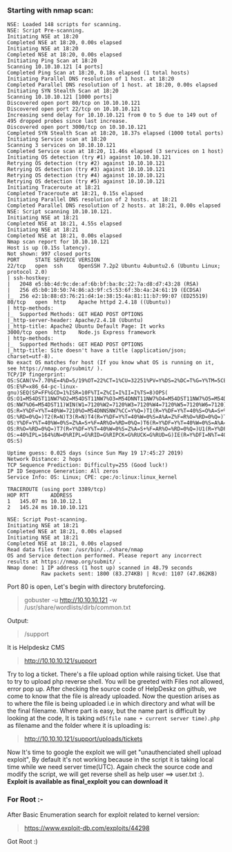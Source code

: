 ### Starting with nmap scan:
``` Starting Nmap 7.70 ( https://nmap.org ) at 2019-05-19 18:20 IST
NSE: Loaded 148 scripts for scanning.
NSE: Script Pre-scanning.
Initiating NSE at 18:20
Completed NSE at 18:20, 0.00s elapsed
Initiating NSE at 18:20
Completed NSE at 18:20, 0.00s elapsed
Initiating Ping Scan at 18:20
Scanning 10.10.10.121 [4 ports]
Completed Ping Scan at 18:20, 0.18s elapsed (1 total hosts)
Initiating Parallel DNS resolution of 1 host. at 18:20
Completed Parallel DNS resolution of 1 host. at 18:20, 0.00s elapsed
Initiating SYN Stealth Scan at 18:20
Scanning 10.10.10.121 [1000 ports]
Discovered open port 80/tcp on 10.10.10.121
Discovered open port 22/tcp on 10.10.10.121
Increasing send delay for 10.10.10.121 from 0 to 5 due to 149 out of 495 dropped probes since last increase.
Discovered open port 3000/tcp on 10.10.10.121
Completed SYN Stealth Scan at 18:20, 18.37s elapsed (1000 total ports)
Initiating Service scan at 18:20
Scanning 3 services on 10.10.10.121
Completed Service scan at 18:20, 11.46s elapsed (3 services on 1 host)
Initiating OS detection (try #1) against 10.10.10.121
Retrying OS detection (try #2) against 10.10.10.121
Retrying OS detection (try #3) against 10.10.10.121
Retrying OS detection (try #4) against 10.10.10.121
Retrying OS detection (try #5) against 10.10.10.121
Initiating Traceroute at 18:21
Completed Traceroute at 18:21, 0.15s elapsed
Initiating Parallel DNS resolution of 2 hosts. at 18:21
Completed Parallel DNS resolution of 2 hosts. at 18:21, 0.00s elapsed
NSE: Script scanning 10.10.10.121.
Initiating NSE at 18:21
Completed NSE at 18:21, 4.55s elapsed
Initiating NSE at 18:21
Completed NSE at 18:21, 0.00s elapsed
Nmap scan report for 10.10.10.121
Host is up (0.15s latency).
Not shown: 997 closed ports
PORT     STATE SERVICE VERSION
22/tcp   open  ssh     OpenSSH 7.2p2 Ubuntu 4ubuntu2.6 (Ubuntu Linux; protocol 2.0)
| ssh-hostkey: 
|   2048 e5:bb:4d:9c:de:af:6b:bf:ba:8c:22:7a:d8:d7:43:28 (RSA)
|   256 d5:b0:10:50:74:86:a3:9f:c5:53:6f:3b:4a:24:61:19 (ECDSA)
|_  256 e2:1b:88:d3:76:21:d4:1e:38:15:4a:81:11:b7:99:07 (ED25519)
80/tcp   open  http    Apache httpd 2.4.18 ((Ubuntu))
| http-methods: 
|_  Supported Methods: GET HEAD POST OPTIONS
|_http-server-header: Apache/2.4.18 (Ubuntu)
|_http-title: Apache2 Ubuntu Default Page: It works
3000/tcp open  http    Node.js Express framework
| http-methods: 
|_  Supported Methods: GET HEAD POST OPTIONS
|_http-title: Site doesn't have a title (application/json; charset=utf-8).
No exact OS matches for host (If you know what OS is running on it, see https://nmap.org/submit/ ).
TCP/IP fingerprint:
OS:SCAN(V=7.70%E=4%D=5/19%OT=22%CT=1%CU=32251%PV=Y%DS=2%DC=T%G=Y%TM=5CE1513
OS:E%P=x86_64-pc-linux-gnu)SEQ(SP=FF%GCD=1%ISR=10F%TI=Z%CI=I%II=I%TS=8)OPS(
OS:O1=M54DST11NW7%O2=M54DST11NW7%O3=M54DNNT11NW7%O4=M54DST11NW7%O5=M54DST11
OS:NW7%O6=M54DST11)WIN(W1=7120%W2=7120%W3=7120%W4=7120%W5=7120%W6=7120)ECN(
OS:R=Y%DF=Y%T=40%W=7210%O=M54DNNSNW7%CC=Y%Q=)T1(R=Y%DF=Y%T=40%S=O%A=S+%F=AS
OS:%RD=0%Q=)T2(R=N)T3(R=N)T4(R=Y%DF=Y%T=40%W=0%S=A%A=Z%F=R%O=%RD=0%Q=)T5(R=
OS:Y%DF=Y%T=40%W=0%S=Z%A=S+%F=AR%O=%RD=0%Q=)T6(R=Y%DF=Y%T=40%W=0%S=A%A=Z%F=
OS:R%O=%RD=0%Q=)T7(R=Y%DF=Y%T=40%W=0%S=Z%A=S+%F=AR%O=%RD=0%Q=)U1(R=Y%DF=N%T
OS:=40%IPL=164%UN=0%RIPL=G%RID=G%RIPCK=G%RUCK=G%RUD=G)IE(R=Y%DFI=N%T=40%CD=
OS:S)

Uptime guess: 0.025 days (since Sun May 19 17:45:27 2019)
Network Distance: 2 hops
TCP Sequence Prediction: Difficulty=255 (Good luck!)
IP ID Sequence Generation: All zeros
Service Info: OS: Linux; CPE: cpe:/o:linux:linux_kernel

TRACEROUTE (using port 3389/tcp)
HOP RTT       ADDRESS
1   145.07 ms 10.10.12.1
2   145.24 ms 10.10.10.121

NSE: Script Post-scanning.
Initiating NSE at 18:21
Completed NSE at 18:21, 0.00s elapsed
Initiating NSE at 18:21
Completed NSE at 18:21, 0.00s elapsed
Read data files from: /usr/bin/../share/nmap
OS and Service detection performed. Please report any incorrect results at https://nmap.org/submit/ .
Nmap done: 1 IP address (1 host up) scanned in 48.79 seconds
           Raw packets sent: 1800 (83.274KB) | Rcvd: 1107 (47.862KB)
```
Port 80 is open, Let's begin with directory bruteforcing.
> gobuster -u http://10.10.10.121 -w /usr/share/wordlists/dirb/common.txt

Output:
> /support

It is Helpdeskz CMS
> http://10.10.10.121/support

Try to log a ticket. There's a file upload option while raising ticket. Use that to try to upload php reverse shell. You will be greeted with Files not allowed, error pop up. After checking the source code of HelpDeskz on github, we come to know that the file is already uploaded. Now the question arises as to where the file is being uploaded i.e in which directory and what will be the final filename.
Where part is easy, but the name part is difficult by looking at the code, It is taking `md5(file name + current server time).php` as filename and the folder where it is uploading is:

> http://10.10.10.121/support/uploads/tickets


Now It's time to google the exploit we will get "unauthenciated shell upload exploit", By default it's not working because in the script it is taking local time while we need server time(UTC).
Again check the source code and modify the script, we will get reverse shell as help user ==>  user.txt :).
<b> Exploit is available as final_exploit you can download it </b>

### For Root :-
After Basic Enumeration search for exploit related to kernel version: 
> https://www.exploit-db.com/exploits/44298

Got Root :)
